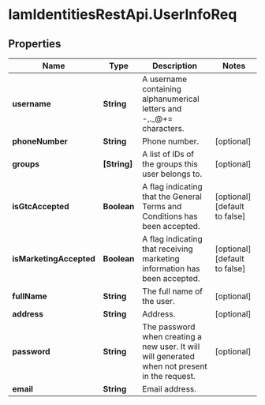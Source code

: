 # IamIdentitiesRestApi.UserInfoReq

## Properties
Name | Type | Description | Notes
------------ | ------------- | ------------- | -------------
**username** | **String** | A username containing alphanumerical letters and -,._@+&#x3D; characters. | 
**phoneNumber** | **String** | Phone number. | [optional] 
**groups** | **[String]** | A list of IDs of the groups this user belongs to. | [optional] 
**isGtcAccepted** | **Boolean** | A flag indicating that the General Terms and Conditions has been accepted. | [optional] [default to false]
**isMarketingAccepted** | **Boolean** | A flag indicating that receiving marketing information has been accepted. | [optional] [default to false]
**fullName** | **String** | The full name of the user. | [optional] 
**address** | **String** | Address. | [optional] 
**password** | **String** | The password when creating a new user. It will will generated when not present in the request. | [optional] 
**email** | **String** | Email address. | 


